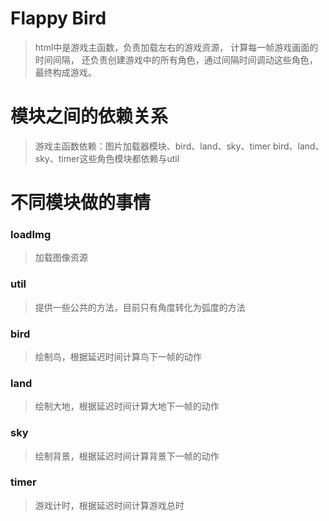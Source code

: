 # Flappy Bird
> html中是游戏主函数，负责加载左右的游戏资源，
计算每一帧游戏画面的时间间隔，
还负责创建游戏中的所有角色，通过间隔时间调动这些角色，最终构成游戏。

# 模块之间的依赖关系
> 游戏主函数依赖：图片加载器模块、bird、land、sky、timer
> bird、land、sky、timer这些角色模块都依赖与util

# 不同模块做的事情

### loadImg
> 加载图像资源

### util
> 提供一些公共的方法，目前只有角度转化为弧度的方法

### bird
> 绘制鸟，根据延迟时间计算鸟下一帧的动作

### land
> 绘制大地，根据延迟时间计算大地下一帧的动作

### sky
> 绘制背景，根据延迟时间计算背景下一帧的动作

### timer
> 游戏计时，根据延迟时间计算游戏总时

